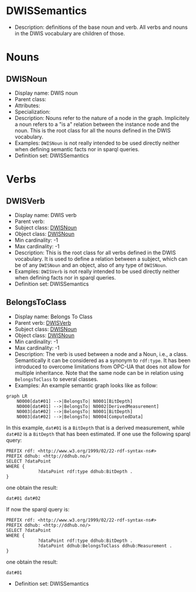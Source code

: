 # DWISSemantics<!-- DEFINITION SET HEADER -->
- Description: definitions of the base noun and verb. All verbs and nouns in the DWIS vocabulary are children of those.
# Nouns
## DWISNoun <!-- NOUN -->
- Display name: DWIS noun
- Parent class: [](./.md#)
- Attributes:
- Specialization:
- Description: Nouns refer to the nature of a node in the graph. Implicitely a noun refers to a "is a" relation between the instance node and the noun. This is the root class for all the nouns defined in the DWIS vocabulary.
- Examples:
`DWISNoun` is not really intended to be used directly neither when defining semantic facts nor in sparql queries.
- Definition set: DWISSemantics
# Verbs
## DWISVerb <!-- VERB -->
- Display name: DWIS verb
- Parent verb: [](./.md#)
- Subject class: [DWISNoun](./DWISSemantics.md#DWISNoun)
- Object class: [DWISNoun](./DWISSemantics.md#DWISNoun)
- Min cardinality: -1
- Max cardinality: -1
- Description: This is the root class for all verbs defined in the DWIS vocabulary. It is used to define a relation between a subject, which can be of any `DWISNoun` and an object, also of any type of `DWISNoun`.
- Examples:
`DWISVerb` is not really intended to be used directly neither when defining facts nor in sparql queries.
- Definition set: DWISSemantics
## BelongsToClass <!-- VERB -->
- Display name: Belongs To Class
- Parent verb: [DWISVerb](./DWISSemantics.md#DWISVerb)
- Subject class: [DWISNoun](./DWISSemantics.md#DWISNoun)
- Object class: [DWISNoun](./DWISSemantics.md#DWISNoun)
- Min cardinality: -1
- Max cardinality: -1
- Description: The verb is used between a node and a Noun, i.e., a class. Semantically it can be considered as a synonym to `rdf:type`. It has been introduced to overcome limitations from OPC-UA that does not allow for multiple inheritance. Note that the same node can be in relation using `BelongsToClass` to several classes.
- Examples:
An example semantic graph looks like as follow:
```mermaid
graph LR
	N0000[dat#01] -->|BelongsTo| N0001[BitDepth] 
	N0000[dat#01] -->|BelongsTo| N0002[DerivedMeasurement] 
	N0003[dat#02] -->|BelongsTo| N0001[BitDepth] 
	N0003[dat#02] -->|BelongsTo| N0004[ComputedData] 
```
In this example, `dat#01` is a `BitDepth` that is a derived measurement, while `dat#02` is a `BitDepth` that has been estimated.
If one use the following sparql query:
```sparql
PREFIX rdf: <http://www.w3.org/1999/02/22-rdf-syntax-ns#>
PREFIX ddhub: <http://ddhub.no/>
SELECT ?dataPoint 
WHERE {
			?dataPoint rdf:type ddhub:BitDepth .
}
```
one obtain the result:
```
dat#01 dat#02
```
If now the sparql query is:
```sparql
PREFIX rdf: <http://www.w3.org/1999/02/22-rdf-syntax-ns#>
PREFIX ddhub: <http://ddhub.no/>
SELECT ?dataPoint 
WHERE {
			?dataPoint rdf:type ddhub:BitDepth .
			?dataPoint ddhub:BelongsToClass ddhub:Measurement .
}
```
one obtain the result:
```
dat#01
```
- Definition set: DWISSemantics
